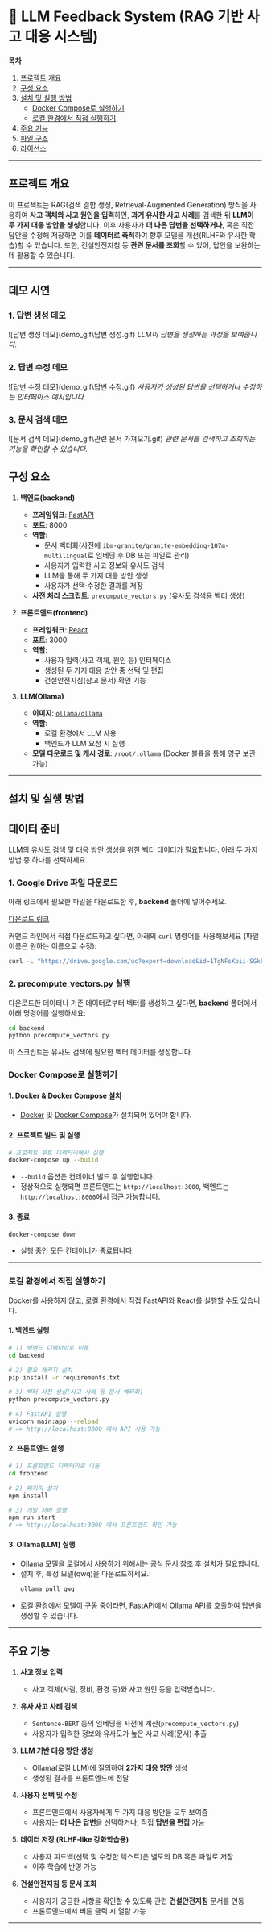 # 🚀 LLM Feedback System (RAG 기반 사고 대응 시스템)

**목차**  
1. [프로젝트 개요](#프로젝트-개요)  
2. [구성 요소](#구성-요소)  
3. [설치 및 실행 방법](#설치-및-실행-방법)  
   - [Docker Compose로 실행하기](#docker-compose로-실행하기)  
   - [로컬 환경에서 직접 실행하기](#로컬-환경에서-직접-실행하기)  
4. [주요 기능](#주요-기능)  
5. [파일 구조](#파일-구조)  
6. [라이선스](#라이선스)

---

## 프로젝트 개요
이 프로젝트는 RAG(검색 결합 생성, Retrieval-Augmented Generation) 방식을 사용하여 **사고 객체와 사고 원인을 입력**하면, **과거 유사한 사고 사례**를 검색한 뒤 **LLM이 두 가지 대응 방안을 생성**합니다. 이후 사용자가 **더 나은 답변을 선택하거나**, 혹은 직접 답안을 수정해 저장하면 이를 **데이터로 축적**하여 향후 모델을 개선(RLHF와 유사한 학습)할 수 있습니다. 또한, 건설안전지침 등 **관련 문서를 조회**할 수 있어, 답안을 보완하는 데 활용할 수 있습니다.

---

## 데모 시연

### 1. 답변 생성 데모
![답변 생성 데모](demo_gif\답변 생성.gif)
*LLM이 답변을 생성하는 과정을 보여줍니다.*

### 2. 답변 수정 데모
![답변 수정 데모](demo_gif\답변 수정.gif)
*사용자가 생성된 답변을 선택하거나 수정하는 인터페이스 예시입니다.*

### 3. 문서 검색 데모
![문서 검색 데모](demo_gif\관련 문서 가져오기.gif)
*관련 문서를 검색하고 조회하는 기능을 확인할 수 있습니다.*

## 구성 요소
1. **백엔드(backend)**
   - **프레임워크**: [FastAPI](https://fastapi.tiangolo.com/)
   - **포트**: 8000
   - **역할**: 
     - 문서 벡터화(사전에 `ibm-granite/granite-embedding-107m-multilingual`로 임베딩 후 DB 또는 파일로 관리)
     - 사용자가 입력한 사고 정보와 유사도 검색
     - LLM을 통해 두 가지 대응 방안 생성
     - 사용자가 선택·수정한 결과를 저장
   - **사전 처리 스크립트**: `precompute_vectors.py` (유사도 검색용 벡터 생성)

2. **프론트엔드(frontend)**
   - **프레임워크**: [React](https://reactjs.org/)
   - **포트**: 3000
   - **역할**: 
     - 사용자 입력(사고 객체, 원인 등) 인터페이스
     - 생성된 두 가지 대응 방안 중 선택 및 편집
     - 건설안전지침(참고 문서) 확인 기능

3. **LLM(Ollama)**
   - **이미지**: [`ollama/ollama`](https://ollama.com)
   - **역할**:  
     - 로컬 환경에서 LLM 사용
     - 백엔드가 LLM 요청 시 실행
   - **모델 다운로드 및 캐시 경로**: `/root/.ollama` (Docker 볼륨을 통해 영구 보관 가능)

---

## 설치 및 실행 방법

## 데이터 준비

LLM의 유사도 검색 및 대응 방안 생성을 위한 벡터 데이터가 필요합니다. 아래 두 가지 방법 중 하나를 선택하세요.

### 1. Google Drive 파일 다운로드

아래 링크에서 필요한 파일을 다운로드한 후, **backend** 폴더에 넣어주세요.

[다운로드 링크](https://drive.google.com/file/d/1TgNFsKpii-SGkkxd6Rd7MLXWJuJ2NZQn/view?usp=sharing)

커맨드 라인에서 직접 다운로드하고 싶다면, 아래의 `curl` 명령어를 사용해보세요 (파일 이름은 원하는 이름으로 수정):

```bash
curl -L "https://drive.google.com/uc?export=download&id=1TgNFsKpii-SGkkxd6Rd7MLXWJuJ2NZQn" -o backend/vectorized_data.npz
```

### 2. precompute_vectors.py 실행

다운로드한 데이터나 기존 데이터로부터 벡터를 생성하고 싶다면, **backend** 폴더에서 아래 명령어를 실행하세요:

```bash
cd backend
python precompute_vectors.py
```

이 스크립트는 유사도 검색에 필요한 벡터 데이터를 생성합니다.

### Docker Compose로 실행하기

#### 1. Docker & Docker Compose 설치
- [Docker](https://docs.docker.com/engine/install/) 및 [Docker Compose](https://docs.docker.com/compose/install/)가 설치되어 있어야 합니다.

#### 2. 프로젝트 빌드 및 실행
```bash
# 프로젝트 루트 디렉터리에서 실행
docker-compose up --build
```
- `--build` 옵션은 컨테이너 빌드 후 실행합니다.
- 정상적으로 실행되면 프론트엔드는 `http://localhost:3000`, 백엔드는 `http://localhost:8000`에서 접근 가능합니다.

#### 3. 종료
```bash
docker-compose down
```
- 실행 중인 모든 컨테이너가 종료됩니다.

---

### 로컬 환경에서 직접 실행하기

Docker를 사용하지 않고, 로컬 환경에서 직접 FastAPI와 React를 실행할 수도 있습니다.

#### 1. 백엔드 실행
```bash
# 1) 백엔드 디렉터리로 이동
cd backend

# 2) 필요 패키지 설치
pip install -r requirements.txt

# 3) 벡터 사전 생성(사고 사례 등 문서 벡터화)
python precompute_vectors.py

# 4) FastAPI 실행
uvicorn main:app --reload
# => http://localhost:8000 에서 API 사용 가능
```

#### 2. 프론트엔드 실행
```bash
# 1) 프론트엔드 디렉터리로 이동
cd frontend

# 2) 패키지 설치
npm install

# 3) 개발 서버 실행
npm run start
# => http://localhost:3000 에서 프론트엔드 확인 가능
```

#### 3. Ollama(LLM) 실행
- Ollama 모델을 로컬에서 사용하기 위해서는 [공식 문서](https://ollama.com) 참조 후 설치가 필요합니다.
- 설치 후, 특정 모델(qwq)을 다운로드하세요.:
  ```bash
  ollama pull qwq
  ```
- 로컬 환경에서 모델이 구동 중이라면, FastAPI에서 Ollama API를 호출하여 답변을 생성할 수 있습니다.

---

## 주요 기능

1. **사고 정보 입력**  
   - 사고 객체(사람, 장비, 환경 등)와 사고 원인 등을 입력받습니다.

2. **유사 사고 사례 검색**  
   - `Sentence-BERT` 등의 임베딩을 사전에 계산(`precompute_vectors.py`)  
   - 사용자가 입력한 정보와 유사도가 높은 사고 사례(문서) 추출  

3. **LLM 기반 대응 방안 생성**  
   - Ollama(로컬 LLM)에 질의하여 **2가지 대응 방안** 생성  
   - 생성된 결과를 프론트엔드에 전달  

4. **사용자 선택 및 수정**  
   - 프론트엔드에서 사용자에게 두 가지 대응 방안을 모두 보여줌  
   - 사용자는 **더 나은 답변**을 선택하거나, 직접 **답변을 편집** 가능  

5. **데이터 저장 (RLHF-like 강화학습용)**  
   - 사용자 피드백(선택 및 수정한 텍스트)은 별도의 DB 혹은 파일로 저장  
   - 이후 학습에 반영 가능  

6. **건설안전지침 등 문서 조회**  
   - 사용자가 궁금한 사항을 확인할 수 있도록 관련 **건설안전지침** 문서를 연동  
   - 프론트엔드에서 버튼 클릭 시 열람 가능  

---

